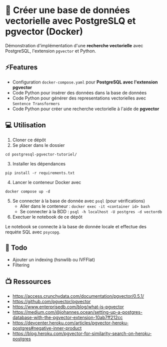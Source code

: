# 🔎 Créer une base de données vectorielle avec PostgreSLQ et pgvector (Docker)

Démonstration d'implémentation d'une **recherche vectorielle** avec PostgreSQL, l'extension `pgvector` et Python. 

## ⚡Features

- Configuration `docker-compose.yaml` pour **PostgreSQL avec l'extension pgvector**
- Code Python pour insérer des données dans la base de données
- Code Python pour générer des representations vectorielles avec `Sentence Transformers`
- Code Python pour créer une recherche vectorielle à l'aide de **pgvector**

## 💻 Utilisation

1. Cloner ce dépôt
2. Se placer dans le dossier
```
cd postgresql-pgvector-tutoriel/
```
3. Installer les dépendances 
```
pip install -r requirements.txt
```
4. Lancer le conteneur Docker avec
```
docker compose up -d
```
5. Se connecter à la base de donnée avec `psql` (pour vérifications)
    -  Aller dans le conteneur : `docker exec -it <container id> bash`
    - Se connecter à la BDD : `psql -h localhost -U postgres -d vectordb`
6. Exectuer le notebook de ce dépôt

Le notebook se connecte à la base de donnée locale et effectue des requète SQL avec `psycopg`.

## 📑 Todo 
 
- Ajouter un indexing (hsnwlib ou IVFFlat)
- Filtering

## 📺 Ressources 

- https://access.crunchydata.com/documentation/pgvector/0.5.1/
- https://github.com/pgvector/pgvector
- https://www.enterprisedb.com/blog/what-is-pgvector
- https://medium.com/@johannes.ocean/setting-up-a-postgres-database-with-the-pgvector-extension-10ab7ff212cc
- https://devcenter.heroku.com/articles/pgvector-heroku-postgres#negative-inner-product
- https://blog.heroku.com/pgvector-for-similarity-search-on-heroku-postgres